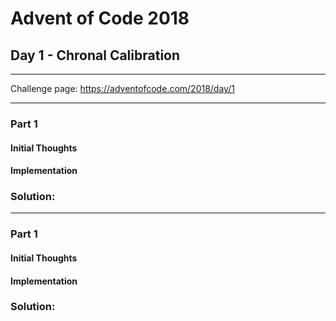 # Advent of Code 2018
## Day 1 - Chronal Calibration
---
Challenge page: https://adventofcode.com/2018/day/1

---
### Part 1
#### Initial Thoughts
#### Implementation
### Solution:
---
### Part 1
#### Initial Thoughts
#### Implementation
### Solution:
